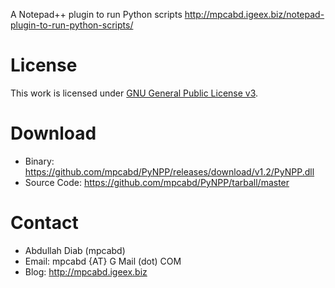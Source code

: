 A Notepad++ plugin to run Python scripts
http://mpcabd.igeex.biz/notepad-plugin-to-run-python-scripts/

#    License
This work is licensed under [GNU General Public License v3](http://www.gnu.org/licenses/gpl.txt).

#    Download
*    Binary:  		https://github.com/mpcabd/PyNPP/releases/download/v1.2/PyNPP.dll
*    Source Code:  	https://github.com/mpcabd/PyNPP/tarball/master

#    Contact
*    Abdullah Diab (mpcabd)
*    Email: 	mpcabd {AT} G Mail (dot) COM
*    Blog:	http://mpcabd.igeex.biz
